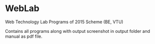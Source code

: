 # WebLab
Web Technology Lab Programs of 2015 Scheme (BE, VTU)

Contains all programs along with output screenshot in output folder and manual as pdf file.

